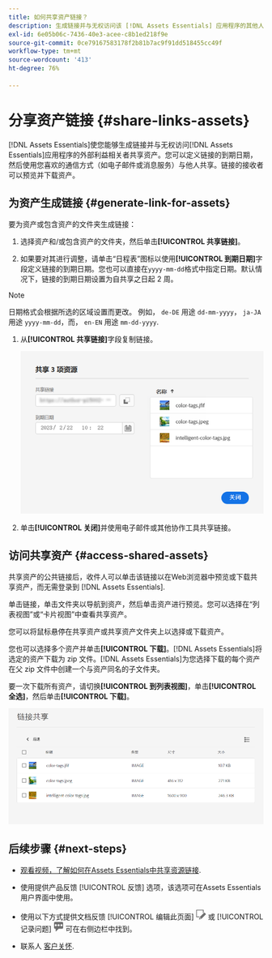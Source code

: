 ```yaml
---
title: 如何共享资产链接？
description: 生成链接并与无权访问该 [!DNL Assets Essentials] 应用程序的其他人共享资产。
exl-id: 6e05b06c-7436-40e3-acee-c8b1ed218f9e
source-git-commit: 0ce79167583178f2b81b7ac9f91dd518455cc49f
workflow-type: tm+mt
source-wordcount: '413'
ht-degree: 76%

---
```


# 分享资产链接 {#share-links-assets}

[!DNL Assets Essentials]使您能够生成链接并与无权访问[!DNL Assets Essentials]应用程序的外部利益相关者共享资产。您可以定义链接的到期日期，然后使用您喜欢的通信方式（如电子邮件或消息服务）与他人共享。链接的接收者可以预览并下载资产。

## 为资产生成链接 {#generate-link-for-assets}

要为资产或包含资产的文件夹生成链接：

1. 选择资产和/或包含资产的文件夹，然后单击&#x200B;**[!UICONTROL 共享链接]**。

1. 如果要对其进行调整，请单击“日程表”图标以使用&#x200B;**[!UICONTROL 到期日期]**&#x200B;字段定义链接的到期日期。您也可以直接在`yyyy-mm-dd`格式中指定日期。默认情况下，链接的到期日期设置为自共享之日起 2 周。

>[!NOTE]
> 日期格式会根据所选的区域设置而更改。
> 例如， `de-DE` 用途 `dd-mm-yyyy`， `ja-JA` 用途 `yyyy-mm-dd`，而， `en-EN` 用途 `mm-dd-yyyy`.
>

1. 从&#x200B;**[!UICONTROL 共享链接]**&#x200B;字段复制链接。

   ![裁切和拉直图像的选项](assets/share-asset-link.png)

1. 单击&#x200B;**[!UICONTROL 关闭]**&#x200B;并使用电子邮件或其他协作工具共享链接。

## 访问共享资产 {#access-shared-assets}

共享资产的公共链接后，收件人可以单击该链接以在Web浏览器中预览或下载共享资产，而无需登录到 [!DNL Assets Essentials].

单击链接，单击文件夹以导航到资产，然后单击资产进行预览。您可以选择在“列表视图”或“卡片视图”中查看共享资产。

您可以将鼠标悬停在共享资产或共享资产文件夹上以选择或下载资产。

您也可以选择多个资产并单击&#x200B;**[!UICONTROL 下载]**。[!DNL Assets Essentials]将选定的资产下载为 zip 文件。[!DNL Assets Essentials]为您选择下载的每个资产在父 zip 文件中创建一个与资产同名的子文件夹。

要一次下载所有资产，请切换&#x200B;**[!UICONTROL 到列表视图]**，单击&#x200B;**[!UICONTROL 全选]**，然后单击&#x200B;**[!UICONTROL 下载]**。

![预览共享资产](assets/preview-shared-assets.png)

## 后续步骤 {#next-steps}

* [观看视频，了解如何在Assets Essentials中共享资源链接](https://experienceleague.adobe.com/docs/experience-manager-learn/assets-essentials/basics/link-sharing.html).

* 使用提供产品反馈 [!UICONTROL 反馈] 选项，该选项可在Assets Essentials用户界面中使用。

* 使用以下方式提供文档反馈 [!UICONTROL 编辑此页面] ![编辑页面](assets/do-not-localize/edit-page.png) 或 [!UICONTROL 记录问题] ![创建GitHub问题](assets/do-not-localize/github-issue.png) 可在右侧边栏中找到。

* 联系人 [客户关怀](https://experienceleague.adobe.com/?support-solution=General#support).
